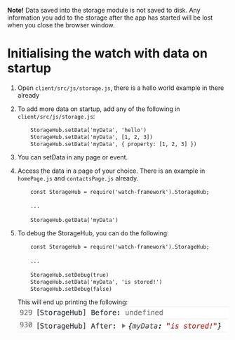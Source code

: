 **Note!** Data saved into the storage module is not saved to disk. Any information you add to the storage after the app has started will be lost when you close the browser window.

# Initialising the watch with data on startup

1. Open `client/src/js/storage.js`, there is a hello world example in there already

2. To add more data on startup, add any of the following in `client/src/js/storage.js`:
    ```
        StorageHub.setData('myData', 'hello')
        StorageHub.setData('myData', [1, 2, 3])
        StorageHub.setData('myData', { property: [1, 2, 3] })
    ```

3. You can setData in any page or event.

4. Access the data in a page of your choice. There is an example in `homePage.js` and `contactsPage.js` already.
    ```
        const StorageHub = require('watch-framework').StorageHub;

        ...

        StorageHub.getData('myData')
    ```

5. To debug the StorageHub, you can do the following:

    ```
        const StorageHub = require('watch-framework').StorageHub;

        ...

        StorageHub.setDebug(true)
        StorageHub.setData('myData', 'is stored!')
        StorageHub.setDebug(false)
    ```

    This will end up printing the following:
    ![](StorageHub.png)
